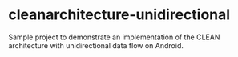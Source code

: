# cleanarchitecture-unidirectional
Sample project to demonstrate an implementation of the CLEAN architecture with unidirectional data flow on Android.
